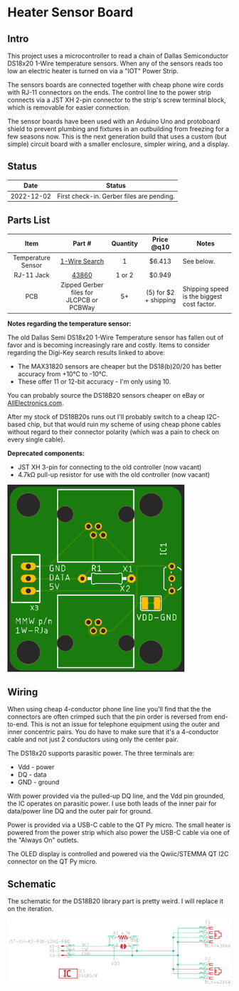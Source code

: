 # Heater Sensor Board

## Intro

This project uses a microcontroller to read a chain of Dallas Semiconductor DS18x20 1-Wire temperature sensors. When any of the sensors reads too low an electric heater is turned on via a "IOT" Power Strip.

The sensors boards are connected together with cheap phone wire cords with RJ-11 connectors on the ends. The control line to the power strip connects via a JST XH 2-pin connector to the strip's screw terminal block, which is removable for easier connection.

The sensor boards have been used with an Arduino Uno and protoboard shield to prevent plumbing and fixtures in an outbuilding from freezing for a few seasons now. This is the next generation build that uses a custom (but simple) circuit board with a smaller enclosure, simpler wiring, and a display.

## Status

|    Date    | Status                                    |
| :--------: | ----------------------------------------- |
| 2022-12-02 | First check-in. Gerber files are pending. |

## Parts List

|        Item        |                         Part #                          | Quantity |      Price @q10       | Notes                                      |
| :----------------: | :-----------------------------------------------------: | :------: | :-------------------: | ------------------------------------------ |
| Temperature Sensor | [1-Wire Search](https://www.digikey.com/short/5w14dwnw) |    1     |        $6.413         | See below.                                 |
|     RJ-11 Jack     |     [43860](https://www.digikey.com/short/1ht3wp4m)     |  1 or 2  |        $0.949         |                                            |
|        PCB         |        Zipped Gerber files for JLCPCB or PCBWay         |    5+    | (5) for $2 + shipping | Shipping speed is the biggest cost factor. |

**Notes regarding the temperature sensor:**

The old Dallas Semi DS18x20 1-Wire Temperature sensor has fallen out of favor and is becoming increasingly rare and costly. Items to consider regarding the Digi-Key search results linked to above:

* The MAX31820  sensors are cheaper but the DS18(b)20/20 has better accuracy from +10°C to -10°C.
* These offer 11 or 12-bit accuracy - I'm only using 10.

You can probably source the DS18B20 sensors cheaper on eBay or [AllElectronics.com](https://www.allelectronics.com/item/ds18b20/digital-temperature-sensor/1.html).

After my stock of DS18B20s runs out I'll probably switch to a cheap I2C-based chip, but that would ruin my scheme of using cheap phone cables without regard to their connector polarity (which was a pain to check on every single cable).

**Deprecated components:**

* JST XH 3-pin for connecting to the old controller (now vacant)
* 4.7kΩ pull-up resistor for use with the old controller (now vacant)

<img src="assets/board-top-mfg.png" alt="sensor board" style="zoom:75%;" />

## Wiring

When using cheap 4-conductor phone line line you'll find that the the connectors are often crimped such that the pin order is reversed from end-to-end. This is not an issue for telephone equipment using the outer and inner concentric pairs. You do have to make sure that it's a 4-conductor cable and not just 2 conductors using only the center pair.

The DS18x20 supports parasitic power. The three terminals are:

* Vdd - power
* DQ - data
* GND - ground

With power provided via the pulled-up DQ line, and the Vdd pin grounded, the IC operates on parasitic power. I use both leads of the inner pair for data/power line DQ and the outer pair for ground.

Power is provided via a USB-C cable to the QT Py micro. The small heater is powered from the power strip which also power the USB-C cable via one of the "Always On" outlets.

The OLED display is controlled and powered via the Qwiic/STEMMA QT I2C connector on the QT Py micro.

## Schematic

The schematic for the DS18B20 library part is pretty weird. I will replace it on the iteration.

<img src="assets/schematic.png" alt="schematic" style="zoom:75%;" />